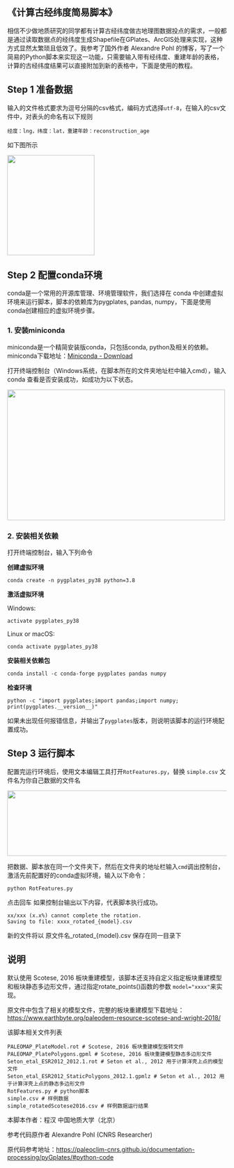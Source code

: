 ## 《计算古经纬度简易脚本》

  相信不少做地质研究的同学都有计算古经纬度做古地理图数据投点的需求，一般都是通过读取数据点的经纬度生成Shapefile在GPlates、ArcGIS处理来实现，这种方式显然太繁琐且低效了。我参考了国外作者 Alexandre Pohl 的博客，写了一个简易的Python脚本来实现这一功能，只需要输入带有经纬度、重建年龄的表格，计算的古经纬度结果可以直接附加到新的表格中，下面是使用的教程。
  
  
## Step 1 准备数据

输入的文件格式要求为逗号分隔的csv格式，编码方式选择`utf-8`，在输入的csv文件中，对表头的命名有以下规则

    经度：lng，纬度：lat，重建年龄：reconstruction_age
如下图所示

<img src="https://user-images.githubusercontent.com/90812672/227698606-0e30d528-14b6-42fa-b63a-7ecda749a01b.jpg" width="200" height="230">


## Step 2 配置conda环境

conda是一个常用的开源库管理、环境管理软件，我们选择在 conda 中创建虚拟环境来运行脚本，脚本的依赖库为pygplates, pandas, numpy，下面是使用conda创建相应的虚拟环境步骤。

### 1. 安装miniconda

miniconda是一个精简安装版conda，只包括conda, python及相关的依赖。miniconda下载地址：[Miniconda - Download](https://docs.conda.io/en/latest/miniconda.html)

打开终端控制台（Windows系统，在脚本所在的文件夹地址栏中输入cmd），输入conda 查看是否安装成功，如成功为以下状态。

<img src="https://user-images.githubusercontent.com/90812672/229004019-7011845e-e5c1-4897-9607-d8f7027afeaa.jpg" width="500" height="300">



### 2. 安装相关依赖

打开终端控制台，输入下列命令

**创建虚拟环境**

```
conda create -n pygplates_py38 python=3.8
```

**激活虚拟环境**

Windows:

```
activate pygplates_py38
```

Linux or macOS:

```
conda activate pygplates_py38
```                                                                                                                         

**安装相关依赖包**

```
conda install -c conda-forge pygplates pandas numpy
```

**检查环境**

```
python -c "import pygplates;import pandas;import numpy; print(pygplates.__version__)"
```

如果未出现任何报错信息，并输出了`pygplates`版本，则说明该脚本的运行环境配置成功。

    
## Step 3 运行脚本

配置完运行环境后，使用文本编辑工具打开`RotFeatures.py`，替换 `simple.csv` 文件名为你自己数据的文件名

<img src="https://user-images.githubusercontent.com/90812672/227700210-40816ae1-5a0f-463e-9059-71fc077d6d23.jpg" width="550" height="150">


把数据、脚本放在同一个文件夹下，然后在文件夹的地址栏输入`cmd`调出控制台，激活先前配置好的conda虚拟环境，输入以下命令：

    python RotFeatures.py
    
点击回车
如果控制台输出以下内容，代表脚本执行成功。

    xx/xxx (x.x%) cannot complete the rotation.
    Saving to file: xxxx_rotated_{model}.csv
    
新的文件将以  原文件名_rotated_{model}.csv  保存在同一目录下


## 说明

默认使用 Scotese, 2016 板块重建模型，该脚本还支持自定义指定板块重建模型和板块静态多边形文件，通过指定rotate_points()函数的参数 `model="xxxx"`来实现。

原文件中包含了相关的模型文件，完整的板块重建模型下载地址：https://www.earthbyte.org/paleodem-resource-scotese-and-wright-2018/

该脚本相关文件列表

    PALEOMAP_PlateModel.rot # Scotese, 2016 板块重建模型旋转文件
    PALEOMAP_PlatePolygons.gpml # Scotese, 2016 板块重建模型静态多边形文件
    Seton_etal_ESR2012_2012.1.rot # Seton et al., 2012 用于计算洋壳上点的模型文件
    Seton_etal_ESR2012_StaticPolygons_2012.1.gpmlz # Seton et al., 2012 用于计算洋壳上点的静态多边形文件
    RotFeatures.py # python脚本
    simple.csv # 样例数据
    simple_rotatedScotese2016.csv # 样例数据运行结果
    

本脚本作者：程汉 中国地质大学（北京）

参考代码原作者 Alexandre Pohl  (CNRS Researcher)

原代码参考地址：https://paleoclim-cnrs.github.io/documentation-processing/pyGplates/#python-code
